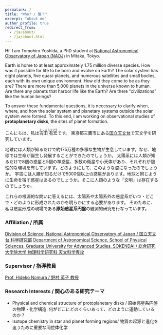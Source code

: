```yaml
---
permalink: /
title: "Who? / 誰？"
excerpt: "About me"
author_profile: true
redirect_from:
  - /ja/about/
  - /ja/about.html
---
```


Hi! I am Tomohiro Yoshida, a PhD student at [National Astronomical Observatory of Japan (NAOJ)](https://www.nao.ac.jp) in Mitaka, Tokyo.

Earth is home to at least approximately 1.75 million diverse species. 
How was it possible for life to be born and evolve on Earth?
The solar system has eight planets, five quasi-planets, and numerous satellites and small bodies, each with its own unique environment.
How did they come to be as they are?
There are more than 5,000 planets in the universe known to human.
Are there any planets that harbor life like the Earth?
Are there "civilizations" like the human beings?

To answer these fundamental questions, it is necessary to clarify when, where, and how the solar system and planetary systems outside the solar system were formed.
To this end, I am working on observational studies of **protoplanetary disks**, the sites of planet formation.


こんにちは、私は<ruby>吉田<rp>(</rp><rt>よしだ</rt><rp>)</rp> 有宏<rp>(</rp><rt>ともひろ</rt><rp>)</rp></ruby>です。
東京都三鷹市にある[国立天文台](https://www.nao.ac.jp)で天文学を研究しています。

地球には人類が知るだけで約175万種の多様な生物が生息しています。なぜ、地球では生命が誕生し発展することができたのでしょうか。
太陽系には人類が知るだけで8個の惑星と5個の準惑星、多数の衛星や小天体があり、それぞれが個性的な環境を有しています。どのようにして、このような姿になったのでしょうか。
宇宙には人類が知るだけで5000個以上の惑星があります。地球と同じように生命を宿す惑星はあるのでしょうか。そこに人類のような「文明」は存在するのでしょうか。

これらの根源的な問いに答えるには、太陽系や太陽系外の惑星系がいつ・どこで・どのように形成されたのかを明らかにする必要があります。
そのために、私は惑星形成の現場である**原始惑星系円盤**の観測的研究を行なっています。

### Affiliation / 所属
[Division of Science, National Astronomical Observatory of Japan / 国立天文台 科学研究部](https://sci.nao.ac.jp/main/)
[Department of Astronomical Science, School of Physical Sciences, Graduate University for Advanced Studies, SOKENDAI / 総合研究大学院大学 物理科学研究科 天文科学専攻](https://guas-astronomy.jp) <br>


### Supervisor / 指導教員
[Prof. Hideko Nomura / 野村 英子 教授](https://sci.nao.ac.jp/MEMBER/hnomura/index.html)

### Research Interests / 関心のある研究テーマ
- Physical and chemical structure of protoplanetary disks / 原始惑星系円盤の物理・化学構造: 何がどこにどのくらいあって、どのように運動しているのか？
- Isotope chemistry in star and planet forming regions/ 物質の起源と進化を追うために重要な同位体化学


